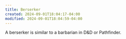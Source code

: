```yaml
---
title: Berserker
created: 2024-09-01T18:04:17-04:00
modified: 2024-09-01T18:04:59-04:00
---
```

A berserker is similar to a barbarian in D&D or Pathfinder.